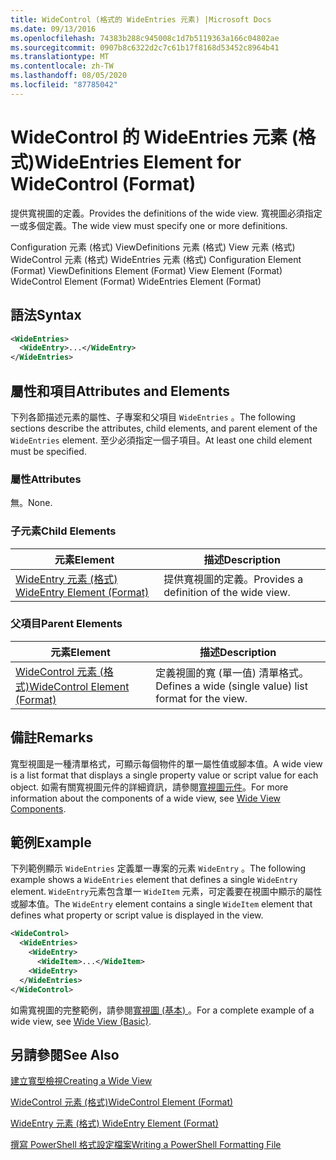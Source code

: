 ```yaml
---
title: WideControl (格式的 WideEntries 元素) |Microsoft Docs
ms.date: 09/13/2016
ms.openlocfilehash: 74383b288c945008c1d7b5119363a166c04802ae
ms.sourcegitcommit: 0907b8c6322d2c7c61b17f8168d53452c8964b41
ms.translationtype: MT
ms.contentlocale: zh-TW
ms.lasthandoff: 08/05/2020
ms.locfileid: "87785042"
---
```

# <a name="wideentries-element-for-widecontrol-format"></a><span data-ttu-id="07f94-102">WideControl 的 WideEntries 元素 (格式)</span><span class="sxs-lookup"><span data-stu-id="07f94-102">WideEntries Element for WideControl (Format)</span></span>

<span data-ttu-id="07f94-103">提供寬視圖的定義。</span><span class="sxs-lookup"><span data-stu-id="07f94-103">Provides the definitions of the wide view.</span></span> <span data-ttu-id="07f94-104">寬視圖必須指定一或多個定義。</span><span class="sxs-lookup"><span data-stu-id="07f94-104">The wide view must specify one or more definitions.</span></span>

<span data-ttu-id="07f94-105">Configuration 元素 (格式) ViewDefinitions 元素 (格式) View 元素 (格式) WideControl 元素 (格式) WideEntries 元素 (格式) </span><span class="sxs-lookup"><span data-stu-id="07f94-105">Configuration Element (Format) ViewDefinitions Element (Format) View Element (Format) WideControl Element (Format) WideEntries Element (Format)</span></span>

## <a name="syntax"></a><span data-ttu-id="07f94-106">語法</span><span class="sxs-lookup"><span data-stu-id="07f94-106">Syntax</span></span>

```xml
<WideEntries>
  <WideEntry>...</WideEntry>
</WideEntries>

```

## <a name="attributes-and-elements"></a><span data-ttu-id="07f94-107">屬性和項目</span><span class="sxs-lookup"><span data-stu-id="07f94-107">Attributes and Elements</span></span>

<span data-ttu-id="07f94-108">下列各節描述元素的屬性、子專案和父項目 `WideEntries` 。</span><span class="sxs-lookup"><span data-stu-id="07f94-108">The following sections describe the attributes, child elements, and parent element of the `WideEntries` element.</span></span> <span data-ttu-id="07f94-109">至少必須指定一個子項目。</span><span class="sxs-lookup"><span data-stu-id="07f94-109">At least one child element must be specified.</span></span>

### <a name="attributes"></a><span data-ttu-id="07f94-110">屬性</span><span class="sxs-lookup"><span data-stu-id="07f94-110">Attributes</span></span>

<span data-ttu-id="07f94-111">無。</span><span class="sxs-lookup"><span data-stu-id="07f94-111">None.</span></span>

### <a name="child-elements"></a><span data-ttu-id="07f94-112">子元素</span><span class="sxs-lookup"><span data-stu-id="07f94-112">Child Elements</span></span>

|<span data-ttu-id="07f94-113">元素</span><span class="sxs-lookup"><span data-stu-id="07f94-113">Element</span></span>|<span data-ttu-id="07f94-114">描述</span><span class="sxs-lookup"><span data-stu-id="07f94-114">Description</span></span>|
|-------------|-----------------|
|[<span data-ttu-id="07f94-115">WideEntry 元素 (格式) </span><span class="sxs-lookup"><span data-stu-id="07f94-115">WideEntry Element (Format)</span></span>](./wideentry-element-for-widecontrol-format.md)|<span data-ttu-id="07f94-116">提供寬視圖的定義。</span><span class="sxs-lookup"><span data-stu-id="07f94-116">Provides a definition of the wide view.</span></span>|

### <a name="parent-elements"></a><span data-ttu-id="07f94-117">父項目</span><span class="sxs-lookup"><span data-stu-id="07f94-117">Parent Elements</span></span>

|<span data-ttu-id="07f94-118">元素</span><span class="sxs-lookup"><span data-stu-id="07f94-118">Element</span></span>|<span data-ttu-id="07f94-119">描述</span><span class="sxs-lookup"><span data-stu-id="07f94-119">Description</span></span>|
|-------------|-----------------|
|[<span data-ttu-id="07f94-120">WideControl 元素 (格式)</span><span class="sxs-lookup"><span data-stu-id="07f94-120">WideControl Element (Format)</span></span>](./widecontrol-element-format.md)|<span data-ttu-id="07f94-121">定義視圖的寬 (單一值) 清單格式。</span><span class="sxs-lookup"><span data-stu-id="07f94-121">Defines a wide (single value) list format for the view.</span></span>|

## <a name="remarks"></a><span data-ttu-id="07f94-122">備註</span><span class="sxs-lookup"><span data-stu-id="07f94-122">Remarks</span></span>

<span data-ttu-id="07f94-123">寬型視圖是一種清單格式，可顯示每個物件的單一屬性值或腳本值。</span><span class="sxs-lookup"><span data-stu-id="07f94-123">A wide view is a list format that displays a single property value or script value for each object.</span></span> <span data-ttu-id="07f94-124">如需有關寬視圖元件的詳細資訊，請參閱[寬視圖元件](./creating-a-wide-view.md)。</span><span class="sxs-lookup"><span data-stu-id="07f94-124">For more information about the components of a wide view, see [Wide View Components](./creating-a-wide-view.md).</span></span>

## <a name="example"></a><span data-ttu-id="07f94-125">範例</span><span class="sxs-lookup"><span data-stu-id="07f94-125">Example</span></span>

<span data-ttu-id="07f94-126">下列範例顯示 `WideEntries` 定義單一專案的元素 `WideEntry` 。</span><span class="sxs-lookup"><span data-stu-id="07f94-126">The following example shows a `WideEntries` element that defines a single `WideEntry` element.</span></span> <span data-ttu-id="07f94-127">`WideEntry`元素包含單一 `WideItem` 元素，可定義要在視圖中顯示的屬性或腳本值。</span><span class="sxs-lookup"><span data-stu-id="07f94-127">The `WideEntry` element contains a single `WideItem` element that defines what property or script value is displayed in the view.</span></span>

```xml
<WideControl>
  <WideEntries>
    <WideEntry>
      <WideItem>...</WideItem>
    <WideEntry>
  </WideEntries>
</WideControl>
```

<span data-ttu-id="07f94-128">如需寬視圖的完整範例，請參閱[寬視圖 (基本) ](./wide-view-basic.md)。</span><span class="sxs-lookup"><span data-stu-id="07f94-128">For a complete example of a wide view, see [Wide View (Basic)](./wide-view-basic.md).</span></span>

## <a name="see-also"></a><span data-ttu-id="07f94-129">另請參閱</span><span class="sxs-lookup"><span data-stu-id="07f94-129">See Also</span></span>

[<span data-ttu-id="07f94-130">建立寬型檢視</span><span class="sxs-lookup"><span data-stu-id="07f94-130">Creating a Wide View</span></span>](./creating-a-wide-view.md)

[<span data-ttu-id="07f94-131">WideControl 元素 (格式)</span><span class="sxs-lookup"><span data-stu-id="07f94-131">WideControl Element (Format)</span></span>](./widecontrol-element-format.md)

[<span data-ttu-id="07f94-132">WideEntry 元素 (格式) </span><span class="sxs-lookup"><span data-stu-id="07f94-132">WideEntry Element (Format)</span></span>](./wideentry-element-for-widecontrol-format.md)

[<span data-ttu-id="07f94-133">撰寫 PowerShell 格式設定檔案</span><span class="sxs-lookup"><span data-stu-id="07f94-133">Writing a PowerShell Formatting File</span></span>](./writing-a-powershell-formatting-file.md)
